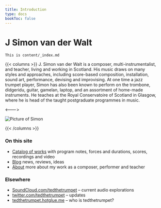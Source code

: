 ```yaml
---
title: Introduction
type: docs
bookToc: false
---
```

# J Simon van der Walt

```
This is content/_index.md

```
{{< columns >}} <!-- begin columns block -->
J. Simon van der Walt is a composer, multi-instrumentalist, and teacher, living and working in Scotland. His music draws on many styles and approaches, including score-based composition, installation, sound art, performance, devising and improvising. At one time a jazz trumpet player, Simon has also been known to perform on the trombone, didgeridu, guitar, gamelan, laptop, and an assortment of home-made instruments. He teaches at the Royal Conservatoire of Scotland in Glasgow, where he is head of the taught postgraduate programmes in music.

<---> <!-- magic separator, between columns -->

![Picture of Simon](/xtremehead.png) 

{{< /columns >}}

### On this site

* [Catalog of works](http://tedthetrumpet.wordpress.com/works) with program notes, forces and durations, scores, recordings and video
* [Blog](http://tedthetrumpet.wordpress.com/blog) news, reviews, ideas
* [About](http://tedthetrumpet.wordpress.com/about) more about my work as a composer, performer and teacher

### Elsewhere

* [SoundCloud.com/tedthetrumpet](https://soundcloud.com/tedthetrumpet/) – current audio explorations
* [twitter.com/tedthetrumpet](https://twitter.com/tedthetrumpet) – updates
* [tedthetrumpet.hotglue.me](http://tedthetrumpet.hotglue.me/) – who is tedthetrumpet?

